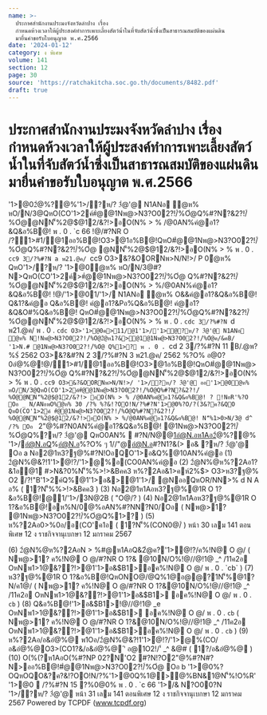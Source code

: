 ```yaml
---
name: >-
  ประกาศสำนักงานประมงจังหวัดลำปาง เรื่อง
  กำหนดห้วงเวลาให้ผู้ประสงค์ทำการเพาะเลี้ยงสัตว์น้ำในที่จับสัตว์น้ำซึ่งเป็นสาธารณสมบัติของแผ่นดิน
  มายื่นคำขอรับใบอนุญาต พ.ศ.2566
date: '2024-01-12'
category: ง พิเศษ
volume: 141
section: 12
page: 30
source: 'https://ratchakitcha.soc.go.th/documents/8482.pdf'
draft: true
---
```


# ประกาศสำนักงานประมงจังหวัดลำปาง เรื่อง กำหนดห้วงเวลาให้ผู้ประสงค์ทำการเพาะเลี้ยงสัตว์น้ำในที่จับสัตว์น้ำซึ่งเป็นสาธารณสมบัติของแผ่นดิน มายื่นคำขอรับใบอนุญาต พ.ศ.2566

'1>@02ํ@%?@%'1>/?ห/? 3ํ@'@ N1ANอ ํ@ห% หO/N/3@QหO(CO'1>2ค์#ํ@@1Nพ@>N3?O02?!/์%Oํ@Q%#?N?&2?!/์%Oํ@@NN'็%2@$@12/&?!>อO(N% > % /@0AN%คํ@อ1?&Q&อ%B@! พ . 0 . `c 66 !@/#?NR O /?1>#1/@1ออ%B@!O3>@1อ%B@!QหO#ํ@@1Nพ@>N3?O02?!/์%Oํ@Q%#?N?&2?!/์%Oํ@ @NN'็%2@$@12/&?!>อO(N% > % พ . 0 . `cc9 3/?%#?N a พ21.@ค/ `cc9 O3>&?&OORNพ>N/N!>/ P 0ํ@ห% QหO'1>/?ห/? '1>@0ํ@ห% หO/N/3@#?N>QหO(CO'1>2ค์>#ํ@@1Nพ@>N3?O02?!/์%Oํ@ Q%#?N?&2?!/์%Oํ@@NN'็%2@$@12/&?!>อO(N% > %/@0AN%คํ@อ1?&Q&อ%B@! !@/'1>@01/'1>/ N1ANอ ํ@ห% O&&คํ@อ1?&Q&อ%B@! Q&1?&คํ@อ Q&อ%B@! คํ@อ1?&Pอ%Q&อ%B@! คํ@อ1?&Q&O#%Q&อ%B@! QหO#ํ@@1Nพ@>N3?O02?!/์%Oํ@Q%#?N?&2?!/์%Oํ@@NN'็%2@$@12/&?!>อO(N% > % พ . 0 . `cdc 3/?%#?N `d พ21.@ค/ พ . 0 . `cdc O3>'1>@0ค>11/@1'1>/'1>ํ@?ห/? 3ํ@'@ N1ANอ ํ@ห% N!Nพ@>N3?O02?!/์%Oํ@2ํ@ห1?&>@1@1Nพ@>N3?O02?!/์%Oํ@ค/&คB/ '1>N.# @1Nพ@>N3?O02?!/์%Oํ@ Q%1>? พ . 0 . `cd 2 3/?%#?N 11 B/.@พ?%$์ 2562 O3>&?&#?N 2 3/?%#?N 3 พ21.@ค/ 2562 %?O% อ@0?0อํ@%@!@/1>#1/@1ออ%B@!O3>@1อ%B@!QหO#ํ@@1Nพ@>N3?O02?!/์%Oํ@ Q%#?N?&2?!/์%Oํ@@NN'็%2@$@12/&?!>อO(N% > % พ . 0 . `cc9 O3>&?&OORNพ>N/N!>/ '1>/?ห/? 3ํ@'@ ออ'1>@0ํ@ห% หO/N/3@QหO(CO'1>2ค์#ํ@@1Nพ@>N3?O02?!/์%Oํ@Q%#?N?&2?!/์%Oํ@@NN'็%2@$@12/&?!> อO(N% > % /@0AN%คํ@อ1?&Q&อ%B@! ? !NอR'%?O Oอ _ N/ANอพO%ํ@ห% 30 /?% %?&!?OO!N/?%#?N'1>@0%?O/?(3&?ค?&QO QหO(CO'1>2ค์ #ํ@@1Nพ@>N3?O02?!/์%Oํ@Q%#?N?&2?!/์%Oํ@@NN'็%2@$@12/&?!>อO(N% > %/@0AN%คํ@อ1?&Q&อ%B@! N'็%1>0>N/3@ d^ /?% Oอ ` 2"@%#?N0AN%คํ@อ1?&Q&อ%B@! @1Nพ@>N3?O02?!/์%Oํ@Q%?ห/? 3ํ@'@ QหO0AN%  #?N/N@@1อํ@N.อห1Aอ2ํ@%?@% '1>/อํ@N.อQ%อํ@N.อ%?O% ๆ 1//"@อํ@N.อ#?N1?&(> อ& ?ห/? 3ํ@'@ Oอ a Nอ2@1ห3?ฐ@%#?N!OอQO'1>อ&Q%@10AN%คํ@อ (1) 2ํ@N%@&?!1'1>ํ@!?/'1>@%อ(CO0AN%คํ@อ (2) 2ํ@N%@ห%?2Aอ1?&1อ@1 #>N&?0%N'็%%>!>&Bคค3 ห%?2Aอ&1>คห์2%$> O3>ห3?ฐ@% O2 /?!"B'1>2ค์Q%@1'1>อ&>@1'1>/ @NออQหOR/NN>% d N A อ% ( 1?N'็%%>!>&Bคค3 ) (3) Nอ2@1ห1Aอห3?ฐ@%@1R O 1?&อ%B@!@1/'1>/3N@2B ( "O@/? ) (4) Nอ2@1ห1Aอห3?ฐ@%@1R O 1?&อ%B@!อห%N/0@%อAN%#?NN?N0/Oอ ( Nพ@>1? @1Nพ@>N3?O02?!/์%Oํ@Q%1>? ) (5) ห%?2Aอ0>%0อ/อ(CO'ค1อ ( 1?N'็%(CON0@/์ ) หน้า 30 เลม 141 ตอนพิเศษ 12 ง ราชกิจจานุเบกษา 12 มกราคม 2567

(6) 2ํ@N%@ห%?2AอN > %#@ห1AอQ&2ํ@ค?'1>ํ@!?/ค%!N@ O @/ ( Nพ@>1? ค%!N@ O @/#?NR O 1?& @10N/O%!@//@!1@ _^ /11ค2อ OหNพ1>1@&??!>@1'1>อ&$B1>อค%!N@ O @/ พ . 0 . `cb` ) (7) ห3?ฐ@%@1R O 1?&อ%B@!QหONO@/@Q%1@อ@@?1N'็%@1?N/ค1@/ ( Nพ@>1? ค%!N@ O @/#?NR O 1?&@10N/O%!@//@!1@ _^ /11ค2อ OหNพ1>1@&??!>@1'1>อ&$B1> อค%!N@ O @/ พ . 0 . `cb` ) (8) Q&อ%B@!'1>อ&$B1>!@//@!1@ _e OหNพ1>1@&??!>@1'1>อ&$B1> อค%!N@ O @/ พ . 0 . `cb` ( Nพ@>1? ค%!N@ O @/#?NR O 1?&@10N/O%!@//@!1@ _^ /11ค2อ OหNพ1>1@&??!>@1'1>อ&$B1>อค%!N@ O @/ พ . 0 . `cb` ) (9) ห%?2Aอ/อ&อํ@%@ พ1Oอ/2ํ@N%@&?!1'1>ํ@!?/'1>@%(CO/อ&อํ@%@O3>(CO1?&/อ&อํ@%@ 'ิ อ@1O2!/'์ _^ &@# ( 1?/อ&อํ@%@ ) (10) O(%(?ห1AอO(%#?NP 02?N'O2 #?N!?O2"@%#?N#?N>ออ%B@!#ํ@@1Nพ@>N3?O02?!/์%Oํ@ Oอ b '1>@0%?OQหOQO&?ค?&!?OO!N/?%'1>@0Q%1@>@%BN&1@N'็%!O%R' '1>@0  /?%#?N 15 ?%0@0% พ . 0 . `c 66 '1>/& N?O00?N '1>/?ห/? 3ํ@'@ หน้า 31 เลม 141 ตอนพิเศษ 12 ง ราชกิจจานุเบกษา 12 มกราคม 2567 Powered by TCPDF (www.tcpdf.org)
